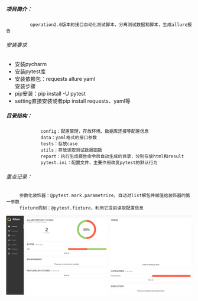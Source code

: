 ##### 项目简介：  
             operation2.0版本的接口自动化测试脚本，分离测试数据和脚本，生成allure报告  
  
###### 安装要求
* 安装pycharm  
* 安装pytest库   
* 安装依赖包：requests allure yaml  
安装步骤  
* pip安装：pip install -U pytest
* setting直接安装或者pip install requests、yaml等

##### 目录结构：   
                 config：配置管理，存放环境、数据库连接等配置信息  
                 data：yaml格式的接口参数  
                 tests：存放case  
                 utils：存放读取测试数据函数  
                 report：执行生成报告命令后自动生成的目录，分别存放html和result  
                 pytest.ini：配置文件，主要作用改变pytest的默认行为  
###### 重点记录：  
         参数化装饰器：@pytest.mark.parametrize，自动对list解包并赋值给装饰器的第一参数  
         fixture机制：@pytest.fixture，利用它提前读取配置信息  
         
![allure报告](https://github.com/zzhoulin/OP/blob/main/B3495A8F-7810-40c4-868D-76C7D5474829.png)

